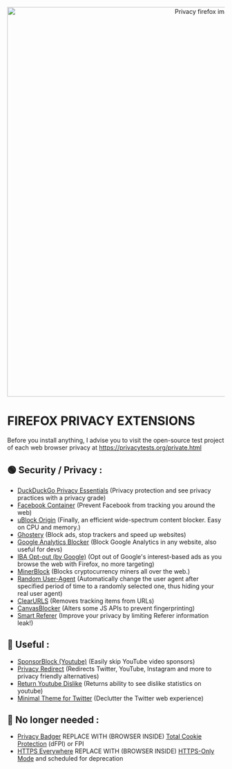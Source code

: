 <p align="center">
  <img src="https://blog.mozilla.org/firefox/files/2018/08/SP_Mozorg_BlogHeader_PrivacyExt-02-1400x700.png" alt="Privacy firefox image" width="900"/>
</p>

# FIREFOX PRIVACY EXTENSIONS

Before you install anything, I advise you to visit the open-source test project of each web browser privacy at https://privacytests.org/private.html

## 🟢 Security / Privacy :
- [DuckDuckGo Privacy Essentials](https://addons.mozilla.org/en-US/firefox/addon/duckduckgo-for-firefox/) (Privacy protection and see privacy practices with a privacy grade)
- [Facebook Container](https://addons.mozilla.org/en-US/firefox/addon/facebook-container/) (Prevent Facebook from tracking you around the web)
- [uBlock Origin](https://addons.mozilla.org/fr/firefox/addon/ublock-origin) (Finally, an efficient wide-spectrum content blocker. Easy on CPU and memory.)
- [Ghostery](https://addons.mozilla.org/en-US/firefox/addon/ghostery/?utm_source=addons.mozilla.org) (Block ads, stop trackers and speed up websites)
- [Google Analytics Blocker](https://addons.mozilla.org/en-US/firefox/addon/google-analytics-blocker) (Block Google Analytics in any website, also useful for devs)
- [IBA Opt-out (by Google)](https://addons.mozilla.org/en-US/firefox/addon/interest-advertising-opt-out) (Opt out of Google's interest-based ads as you browse the web with Firefox, no more targeting)
- [MinerBlock](https://addons.mozilla.org/en-US/firefox/addon/minerblock-origin) (Blocks cryptocurrency miners all over the web.)
- [Random User-Agent](https://addons.mozilla.org/en-US/firefox/addon/random_user-agent) (Automatically change the user agent after specified period of time to a randomly selected one, thus hiding your real user agent)
- [ClearURLS](https://addons.mozilla.org/fr/firefox/addon/clearurls/) (Removes tracking items from URLs)
- [CanvasBlocker](https://addons.mozilla.org/fr/firefox/addon/canvasblocker/) (Alters some JS APIs to prevent fingerprinting)
- [Smart Referer](https://addons.mozilla.org/fr/firefox/addon/smart-referer/) (Improve your privacy by limiting Referer information leak!)

## 🔵 Useful :
- [SponsorBlock (Youtube)](https://addons.mozilla.org/en-US/firefox/addon/sponsorblock/) (Easily skip YouTube video sponsors)
- [Privacy Redirect](https://addons.mozilla.org/en-US/firefox/addon/privacy-redirect/) (Redirects Twitter, YouTube, Instagram and more to privacy friendly alternatives)
- [Return Youtube Dislike](https://addons.mozilla.org/en-US/firefox/addon/return-youtube-dislikes/) (Returns ability to see dislike statistics on youtube)
- [Minimal Theme for Twitter](https://addons.mozilla.org/fr/firefox/addon/minimaltwitter) (Declutter the Twitter web experience)

## 🔴 No longer needed :
- [Privacy Badger](https://addons.mozilla.org/en-US/firefox/addon/privacy-badger17/) REPLACE WITH (BROWSER INSIDE) [Total Cookie Protection](https://blog.mozilla.org/security/2021/02/23/total-cookie-protection/) (dFPI) or FPI
- [HTTPS Everywhere](https://addons.mozilla.org/en-US/firefox/addon/https-everywhere) REPLACE WITH (BROWSER INSIDE) [HTTPS-Only Mode](https://blog.mozilla.org/security/2020/11/17/firefox-83-introduces-https-only-mode/) and scheduled for deprecation

